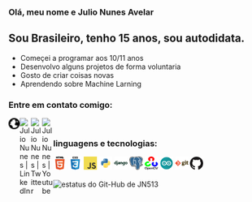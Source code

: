 ### Olá, meu nome e Julio Nunes Avelar

## Sou Brasileiro, tenho 15 anos, sou autodidata.
 - Começei a programar aos 10/11 anos
 - Desenvolvo alguns projetos de forma voluntaria
 - Gosto de criar coisas novas
 - Aprendendo sobre Machine Larning

### Entre em contato comigo:

[<img align="left" alt="Julio Nunes Web-site" width="22px" src="https://raw.githubusercontent.com/iconic/open-iconic/master/svg/globe.svg" />][website]
[<img align="left" alt="Julio Nunes | LinkedIn" width="22px" src="https://cdn.jsdelivr.net/npm/simple-icons@v3/icons/linkedin.svg" />][linkedin]
[<img align="left" alt="Julio Nunes | Twitter" width="22px" src="https://cdn.jsdelivr.net/npm/simple-icons@v3/icons/twitter.svg" />][twitter]
[<img align="left" alt="Julio Nunes | Youtube" width="22px" src="https://cdn.jsdelivr.net/npm/simple-icons@v3/icons/youtube.svg" />][canal]
<br/>

### linguagens e tecnologias:

<img aling="left" alt="HTML5" width="26px" src="https://raw.githubusercontent.com/github/explore/80688e429a7d4ef2fca1e82350fe8e3517d3494d/topics/html/html.png" />
<img aling="left" alt="CSS" width="26px" src="https://raw.githubusercontent.com/github/explore/80688e429a7d4ef2fca1e82350fe8e3517d3494d/topics/css/css.png" />
<img aling="left" alt="JavaScript" width="26px" src="https://raw.githubusercontent.com/github/explore/80688e429a7d4ef2fca1e82350fe8e3517d3494d/topics/javascript/javascript.png" />
<img aling="left" alt="Python" width="26px" src="https://raw.githubusercontent.com/github/explore/80688e429a7d4ef2fca1e82350fe8e3517d3494d/topics/python/python.png" />
<img aling="left" alt="Django" width="26px" src="https://raw.githubusercontent.com/github/explore/80688e429a7d4ef2fca1e82350fe8e3517d3494d/topics/django/django.png" />
<img aling="left" alt="PostgreSQL" width="26px" src="https://raw.githubusercontent.com/github/explore/80688e429a7d4ef2fca1e82350fe8e3517d3494d/topics/postgresql/postgresql.png" />
<img aling="left" alt="OpenCV" width="26px" src="https://raw.githubusercontent.com/github/explore/80688e429a7d4ef2fca1e82350fe8e3517d3494d/topics/opencv/opencv.png"/>
<img aling="left" alt="Arduino" width="26px" src="https://raw.githubusercontent.com/github/explore/80688e429a7d4ef2fca1e82350fe8e3517d3494d/topics/arduino/arduino.png" />
<img aling="left" alt="Git" width="26px" src="https://raw.githubusercontent.com/github/explore/80688e429a7d4ef2fca1e82350fe8e3517d3494d/topics/git/git.png" />
<img aling="left" alt="Github" width="26px" src="https://raw.githubusercontent.com/github/explore/78df643247d429f6cc873026c0622819ad797942/topics/github/github.png" />

<br/>
<br/>


<img aling="left" alt="estatus do Git-Hub de JN513" src="https://github-readme-stats.vercel.app/api?username=JN513&show_icons=true&hide_border=true"/>

[website]: https://jn513.github.io/
[linkedin]: https://www.linkedin.com/in/julio-nunes-avelar-98ab8a199/
[canal]: https://www.youtube.com/channel/UCvpb55VDGaTDD70Krx_YvUg?view_as=subscriber
[twitter]: https://twitter.com/JulioNunesAvel4
